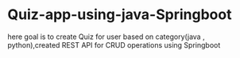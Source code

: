 # Quiz-app-using-java-Springboot
here goal is to create Quiz for user based on category(java , python),created REST API for CRUD operations using Springboot
